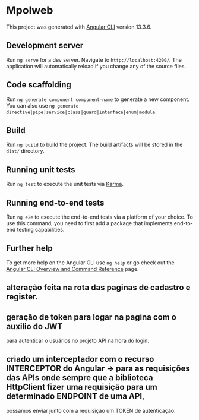 # Mpolweb

This project was generated with [Angular CLI](https://github.com/angular/angular-cli) version 13.3.6.

## Development server

Run `ng serve` for a dev server. Navigate to `http://localhost:4200/`. The application will automatically reload if you change any of the source files.

## Code scaffolding

Run `ng generate component component-name` to generate a new component. You can also use `ng generate directive|pipe|service|class|guard|interface|enum|module`.

## Build

Run `ng build` to build the project. The build artifacts will be stored in the `dist/` directory.

## Running unit tests

Run `ng test` to execute the unit tests via [Karma](https://karma-runner.github.io).

## Running end-to-end tests

Run `ng e2e` to execute the end-to-end tests via a platform of your choice. To use this command, you need to first add a package that implements end-to-end testing capabilities.

## Further help

To get more help on the Angular CLI use `ng help` or go check out the [Angular CLI Overview and Command Reference](https://angular.io/cli) page.

## alteração feita na rota das paginas de cadastro e register.

## geração de token para logar na pagina com o auxilio do JWT 
para autenticar o usuários no projeto API na hora do login.

## criado um interceptador com o recurso INTERCEPTOR do Angular ->  para as requisições das APIs onde  sempre que a biblioteca HttpClient fizer uma requisição para um determinado ENDPOINT de uma API,
 possamos enviar junto com a requisição um TOKEN de autenticação.
